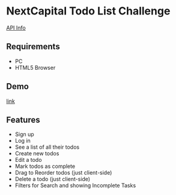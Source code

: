 # NextCapital Todo List Challenge
[API Info](https://github.com/clarkr/nextcapital-todo)

## Requirements
- PC
- HTML5 Browser

## Demo
[link](http://aanyun.github.io/)

## Features

* Sign up
* Log in
* See a list of all their todos
* Create new todos
* Edit a todo
* Mark todos as complete
* Drag to Reorder todos (just client-side)
* Delete a todo (just client-side)
* Filters for Search and showing Incomplete Tasks
